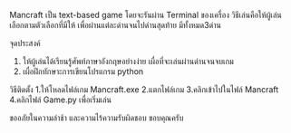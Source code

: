 Mancraft เป็น text-based game โดยจะรันผ่าน Terminal ของเครื่อง
วิธีเล่นคือให้ผู้เล่นเลือกตามตัวเลือกที่มีให้ เพื่อผ่านแต่ละด่านจนไปด่านสุดท้าย
มีทั้งหมด3ด่าน

จุดประสงค์
1. ให้ผู้เล่นได้เรียนรู้ศัพท์ภาษาอังกฤษอย่างง่าย เผื่อที่จะเล่นผ่านด่านจนจบเกม
2. เผื่อฝึกทักษาะการเขียนโปรแกรม python

วิธีติดตั้ง 
1.ให้โหลดไฟล์เกม Mancraft.exe
2.แตกไฟล์เกม
3.คลิกเข้าไปในไฟล์ Mancraft
4.คลิกไฟล์ Game.py เพื่อเริ่มเล่น

ขออภัยในความล่าช้า และความไร้ความรับผิดชอบ
ขอบคุณครับ
